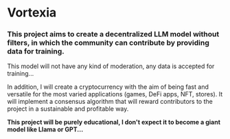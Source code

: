 # Vortexia

### This project aims to create a decentralized LLM model without filters, in which the community can contribute by providing data for training.

This model will not have any kind of moderation, any data is accepted for training... 

In addition, I will create a cryptocurrency with the aim of being fast and versatile for the most varied applications (games, DeFi apps, NFT, stores).
It will implement a consensus algorithm that will reward contributors to the project in a sustainable and profitable way.

**This project will be purely educational, I don't expect it to become a giant model like Llama or GPT...**
